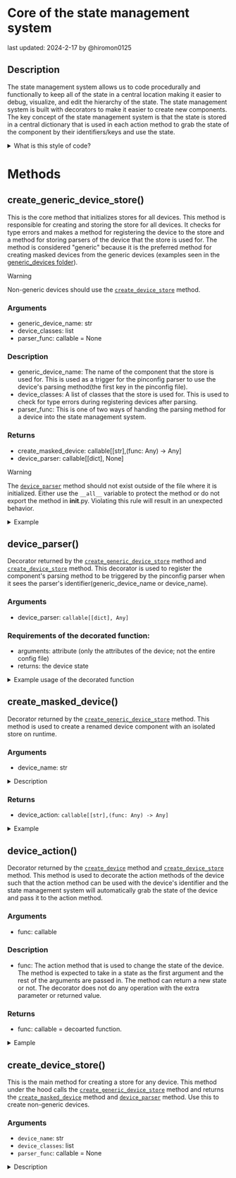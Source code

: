 # Core of the state management system
last updated: 2024-2-17
by @hiromon0125

## Description
The state management system allows us to code procedurally and functionally to keep all of the state in a central location making it easier to debug, visualize, and edit the hierarchy of the state. The state management system is built with decorators to make it easier to create new components. The key concept of the state management system is that the state is stored in a central dictionary that is used in each action method to grab the state of the component by their identifiers/keys and use the state. 

<details>

<summary>What is this style of code?</summary>

In many programming courses, the students are taught to use OOP to create programs, but OOP is not always the best solution for every problem. Due to the rigid structure in classes and behaviors using polymorphism and the Liskov Substitution Principle. For Catbot, we often found ourselves having to wipe a bunch of classes altogether to support a new electrical component that is built differently than the previous one; oftentimes done last minute before an exhibition. I (@hiromon0125) wondered why not make classes that can be reused. The problem is that making such a class structure is complex and difficult. Especially when we do not know where that change could happen in the future, it is hard to predict, and making every single class to be reusable is just not practical and triple in complexity with an enormous amount of classes. We also had numerous issues with Python's limited ability to support OOP techniques, so I (@hiromon0125) looked for an alternative solution to our problem and arrived at the best blend of Object-oriented, Procedural, and Functional programming. This state management system is built with techniques from all paradigms. Which resulted in the lowest coupling and highest cohesion in the code while also being explicit in the code. 
The OOP is used to declare the models used to describe the shape of the robot/hardware that are often just a struct and can be easily visualized within the pin config file. Procedural programming is used to declare the actions that can be called to change the state of the hardware. Making it easier than ever to write a small test function. Functional programming is used to abstract the link of the state to the actions. The majority of the code written for the state management system borrows many techniques from functional programming. 
The result is a state management system that is organized per component and integrated with a pin config file. The state management system is also very easy to test and debug and also protects unwanted access to private methods and variables in the classes. There are also many other benefits like omitting unused component stores and actions that can be called from any location; all a dev needs to do is import the action from the correct file and call the action. This allows us to easily integrate the state management system with any higher-level system like API or controllers.

</details>

# Methods

## create_generic_device_store()

This is the core method that initializes stores for all devices. This method is responsible for creating and storing the store for all devices. It checks for type errors and makes a method for registering the device to the store and a method for storing parsers of the device that the store is used for. The method is considered "generic" because it is the preferred method for creating masked devices from the generic devices (examples seen in the [generic_devices folder](https://github.com/RIT-MDRC/Catbot/blob/436d701f8afa5e397d5a098f036825c2add0c51c/src/raspi/state_management/generic_devices/Readme.md)). 

> [!WARNING]
> Non-generic devices should use the [`create_device_store`](#create_device_store) method.

### Arguments
* generic_device_name: str
* device_classes: list
* parser_func: callable = None

### Description
* generic_device_name: The name of the component that the store is used for. This is used as a trigger for the pinconfig parser to use the device's parsing method(the first key in the pinconfig file).
* device_classes: A list of classes that the store is used for. This is used to check for type errors during registering devices after parsing.
* parser_func: This is one of two ways of handing the parsing method for a device into the state management system.

### Returns
* create_masked_device: callable[[str],(func: Any) -> Any]
* device_parser: callable[[dict], None]

> [!WARNING]
> The [`device_parser`](#device_parser) method should not exist outside of the file where it is initialized. Either use the `__all__` variable to protect the method or do not export the method in __init__.py. Violating this rule will result in an unexpected behavior.

<details>

<summary> Example </summary>

```py
create_output_device_component, _output_device_parser = create_generic_device_store(
    "output_device", (DigitalOutputDevice, FakeDigitalOutputDevice)
)

@_output_device_parser
def parse_output_device(config):
    """
    Parse a new output device.

    Args:
        pin_num (int): the pin number of the device

    Returns:
        (DigitalOutputDevice) the new output device
    """
    if not isinstance(config, int):
        raise ValueError("Must be a pin number. Got " + str(config))
    if is_dev():
        return FakeDigitalOutputDevice(config)
    else:
        return DigitalOutputDevice(config)
```

</details>

## device_parser()
Decorator returned by the [`create_generic_device_store`](#create_generic_device_store) method and [`create_device_store`](#create_device_store) method. This decorator is used to register the component's parsing method to be triggered by the pinconfig parser when it sees the parser's identifier(generic_device_name or device_name). 

### Arguments
* device_parser: `callable[[dict], Any]`

### Requirements of the decorated function:
- arguments: attribute (only the attributes of the device; not the entire config file)
- returns: the device state

<details>

<summary>Example usage of the decorated function</summary>

Let's say you have the following config file:
```json
{
  "valve": {
    "left_valve": 1
    },
    "muscle": {
      "left_muscle": {
        "pressure": "left_pressure",
            "valve": "left_valve"
        }
    }
}
```
Then only the "1" or {"pressure": "left_pressure", "valve": "left_valve"} will be passed to the parser function.

Example:
```py
@device_parser
def parse_valve(attribute: int):
    if not isinstance(attribute, int):
        raise ValueError("Must be a pin number. Got " + str(attribute))
    if is_dev():
        return FakeDigitalOutputDevice(attribute)
    else:
        return DigitalOutputDevice(attribute)
```
</details>


## create_masked_device()
Decorator returned by the [`create_generic_device_store`](#create_generic_device_store) method. This method is used to create a renamed device component with an isolated store on runtime. 

### Arguments
* device_name: str

<details>

<summary>Description</summary>

* device_name: The name of the component that the store is used for. This is used as a trigger for the pinconfig parser to use the device's parsing method.

</details>

### Returns
* device_action: `callable[[str],(func: Any) -> Any]`

<details>

<summary>Example</summary>

```py
valve_action, valve_parser = create_output_device_component("valve")
# 'create_output_device_component' is the variable to this function call first 
# initialized by the generic device store.

@valve_parser
def parse_valve(arribute: int):
    if not isinstance(arribute, int):
        raise ValueError("Must be a pin number. Got " + str(arribute))
    if is_dev():
        return FakeDigitalOutputDevice(arribute)
    else:
        return DigitalOutputDevice(arribute)

@valve_action
def turn_valve_on(valve: DigitalOutputDevice) -> None:
    valve.on()
```
</details>


## device_action()
Decorator returned by the [`create_device`](#create_masked_device) method and [`create_device_store`](#create_device_store) method. This method is used to decorate the action methods of the device such that the action method can be used with the device's identifier and the state management system will automatically grab the state of the device and pass it to the action method.

### Arguments
* func: callable

### Description
* func: The action method that is used to change the state of the device. The method is expected to take in a state as the first argument and the rest of the arguments are passed in. The method can return a new state or not. The decorator does not do any operation with the extra parameter or returned value. 

### Returns
* func: callable = decoarted function. 

<details>

<summary>Eample</summary>

```py
device_action = create_device("device_name")

@device_action
def set_state(state: stateClass, new_state: Any) -> stateClass:
    state.operate()
    return state
```
other examples can be found in valve.py or pressure.py

</details>


## create_device_store()

This is the main method for creating a store for any device. This method under the hood calls the [`create_generic_device_store`](#create_generic_device_store) method and returns the [`create_masked_device`](#create_masked_device) method and [`device_parser`](#device_parser) method. Use this to create non-generic devices.

### Arguments
* `device_name`: str
* `device_classes`: list
* `parser_func`: callable = None

<details>

<summary>Description</summary>

* `device_name`: The name of the component that the store is used for. This is used as a trigger for the pinconfig parser to use the device's parsing method.
* `device_classes`: A list of classes that the store is used for. This is used to check for type errors during registering devices after parsing.
* `parser_func`: This is one of two ways of handing the parsing method for a device into the state management system. You can use this instead of the [`device_parser`](#device_parser) decorator.

</detail>

### Returns
* `create_device`: callable[[str],(func: Any) -> Any]
* `device_parser`: callable[[dict], None]

<details>

<summary>Description</summary>

* `device_action`: a decorator for device actions. This is used to wrap a device action so that the device state is swapped with the state on runtime.
* `device_parser`: a decorator for device initializers that parses the config creates a new device instance and returns the device to be stored in the store. This parser function will be called during initialization for the application.

</details>

<details>

<summary>Example</summary>

```py
    device_action, device_parser = create_device_store("valve", [DigitalOutputDevice, FakeDigitalOutputDevice])

    @device_parser
    def parse_valve(config):
        if not isinstance(config, int):
            raise ValueError("Must be a pin number. Got " + str(config))
        if is_dev():
            return FakeDigitalOutputDevice(config)
        else:
            return DigitalOutputDevice(config)

    @device_action
    def turn_valve_on(valve: DigitalOutputDevice) -> None:
        valve.on()
```
</details>


## configure_device()

This method is used to configure the device with the pinconfig file. This method will parse the pinconfig file w/ file_kv_generator method and create the store for the device.

> [!NOTE]
> This method must be called before any script file runs to ensure that all of the devices are properly configured.

> [!WARNING]
> If the device's parser isn't registered in the global parser store, the method will skip the device and print a warning message. This could happen for two reasons. The device store was not initialized due to the file that the initializer is in was not imported in the script file(memory benefit), or the parser's identifier had a typo in the pinconfig file(Will need to be fixed immediately).

### Arguments
* file_name: str = "pinconfig.json"
* file_kv_generator: callable[[str], Generator[tuple[Any, Any], Any, None]] = open_json
